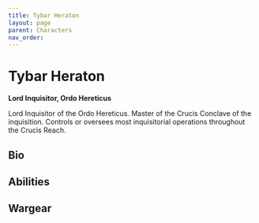 ```yaml
---
title: Tybar Heraton
layout: page
parent: Characters
nav_order: 
---
```

# Tybar Heraton
**Lord Inquisitor, Ordo Hereticus**  

Lord Inquisitor of the Ordo Hereticus. Master of the Crucis Conclave of the inquisition. Controls or oversees most inquisitorial operations throughout the Crucis Reach.

## Bio


## Abilities


## Wargear
